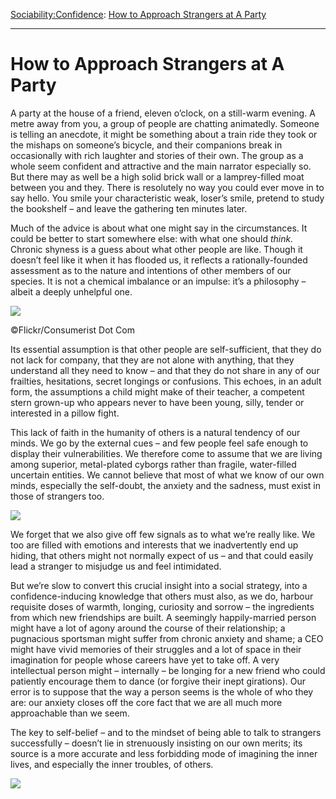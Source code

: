 [Sociability:](https://www.theschooloflife.com/thebookoflife/category/sociability/)[Confidence](https://www.theschooloflife.com/thebookoflife/category/sociability/confidence/): [How to Approach Strangers at A Party](https://www.theschooloflife.com/thebookoflife/how-to-approach-strangers-at-a-party/)

* * *

# How to Approach Strangers at A Party

A party at the house of a friend, eleven o’clock, on a still-warm evening. A metre away from you, a group of people are chatting animatedly. Someone is telling an anecdote, it might be something about a train ride they took or the mishaps on someone’s bicycle, and their companions break in occasionally with rich laughter and stories of their own. The group as a whole seem confident and attractive and the main narrator especially so. But there may as well be a high solid brick wall or a lamprey-filled moat between you and they. There is resolutely no way you could ever move in to say hello. You smile your characteristic weak, loser’s smile, pretend to study the bookshelf – and leave the gathering ten minutes later.

Much of the advice is about what one might say in the circumstances. It could be better to start somewhere else: with what one should _think._ Chronic shyness is a guess about what other people are like. Though it doesn’t feel like it when it has flooded us, it reflects a rationally-founded assessment as to the nature and intentions of other members of our species. It is not a chemical imbalance or an impulse: it’s a philosophy – albeit a deeply unhelpful one.

 ![](https://www.theschooloflife.com/thebookoflife/wp-content/uploads/2018/10/615186892_3d8dab779b_z.jpg)

©Flickr/Consumerist Dot Com

Its essential assumption is that other people are self-sufficient, that they do not lack for company, that they are not alone with anything, that they understand all they need to know – and that they do not share in any of our frailties, hesitations, secret longings or confusions. This echoes, in an adult form, the assumptions a child might make of their teacher, a competent stern grown-up who appears never to have been young, silly, tender or interested in a pillow fight.

This lack of faith in the humanity of others is a natural tendency of our minds. We go by the external cues – and few people feel safe enough to display their vulnerabilities. We therefore come to assume that we are living among superior, metal-plated cyborgs rather than fragile, water-filled uncertain entities. We cannot believe that most of what we know of our own minds, especially the self-doubt, the anxiety and the sadness, must exist in those of strangers too.

![](https://www.theschooloflife.com/thebookoflife/wp-content/uploads/2018/10/26822044106_871ea44c9d_z.jpg)

We forget that we also give off few signals as to what we’re really like. We too are filled with emotions and interests that we inadvertently end up hiding, that others might not normally expect of us – and that could easily lead a stranger to misjudge us and feel intimidated.

But we’re slow to convert this crucial insight into a social strategy, into a confidence-inducing knowledge that others must also, as we do, harbour requisite doses of warmth, longing, curiosity and sorrow – the ingredients from which new friendships are built. A seemingly happily-married person might have a lot of agony around the course of their relationship; a pugnacious sportsman might suffer from chronic anxiety and shame; a CEO might have vivid memories of their struggles and a lot of space in their imagination for people whose careers have yet to take off. A very intellectual person might – internally – be longing for a new friend who could patiently encourage them to dance (or forgive their inept girations). Our error is to suppose that the way a person seems is the whole of who they are: our anxiety closes off the core fact that we are all much more approachable than we seem.

The key to self-belief – and to the mindset of being able to talk to strangers successfully – doesn’t lie in strenuously insisting on our own merits; its source is a more accurate and less forbidding mode of imagining the inner lives, and especially the inner troubles, of others.

[![](https://img.youtube.com/vi/e0iAJA5nGfU/0.jpg)](https://www.youtube.com/embed/e0iAJA5nGfU '')
